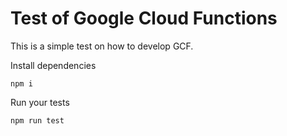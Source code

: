 # Test of Google Cloud Functions

This is a simple test on how to develop GCF.

Install dependencies
```
npm i
```

Run your tests
```
npm run test
```